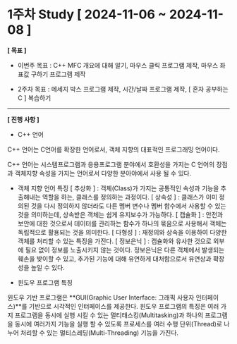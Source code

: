 # 1주차 Study [ 2024-11-06 ~ 2024-11-08 ]

**[ 목표 ]**
- 이번주 목표 : C++ MFC 개요에 대해 알기, 마우스 클릭 프로그램 제작, 마우스 좌표값 구하기 프로그램 제작

- 2주차 목표 : 메세지 박스 프로그램 제작, 시간/날짜 프로그램 제작, [ 혼자 공부하는 C ] 복습하기

-----

**[ 진행 사항 ]**

- C++ 언어

C++ 언어는 C언어를 확장한 언어로서, 객체 지향의 대표적인 프로그래밍 언어이다.

C++ 언어는 시스템프로그램과 응용프로그램 분야에서 호환성을 가지는 C 언어의 장점과 객체지향 속성을 가지는 언어로서 다양한 분아야에서 사용 될 수 있다.

- 객체 지향 언어 특징
[ 추상화 ] : 객체(Class)가 가지는 공통적인 속성과 기능을 추출해내는 역할을 하는, 클래스를 정의하는 과정이다.
[ 상속성 ] : 클래스가 이미 정의된 것을 다시 정의하지 않더라도 다른 멤버 변수나 멤버 함수에서 사용할 수 있는 것을 의미하는데, 상속받은 객체는 쉽게 유지보수가 가능하다.
[ 캡슐화 ] : 안전과 보안에 대한 것으로서 데이터를 관리하는 함수가 하나의 묶음으로 사용해서 객체는 독립적으로 활용되는 것을 의미한다.
[ 다형성 ] : 재정의와 상속을 이용하여 다양한 객체를 처리할 수 있는 특징을 가진다.
[ 정보은닉 ] : 캡슐화와 유사한 것으로 외부에 필요 없이 정보를 노출시키지 않는 것이다. 정보은닉은 다른 객체에서 발생되는 훼손을 밪이할 수 있고, 추가된 기능에 대해 유연하게 대처함으로서 유연상과 확장성을 높일 수 있다.

- 윈도우 프로그램 특징

윈도우 기반 프로그램은 **GUI(Graphic User Interface: 그래픽 사용자 인터페이스)**를 기반으로 시각적인 인터페이스를 제공한다. 윈도우 프로그램의 특징은 여러 가지 프로그램을 동시에 실행 시킬 수 있는 멀티태스킹(Multitasking)과 하나의 프로그램을 동시에 여러가지 기능을 실행 할 수 있도록 프로세스를 여러 수행 단위(Thread)로 나누어 처리할 수 있는 멀티스레딩(Multi-Threading) 기능을 가진다.


